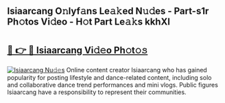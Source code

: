 ## Isiaarcang O𝚗lyf𝚊ns Le𝚊𝚔ed N𝚞𝚍es - Part-s1r Ph𝚘tos Vi𝚍eo - H𝚘t Part Le𝚊𝚔s kkhXl

# <h2><a href="http://hf0jwq.feru.top/?c=Isiaarcang">🔗 👉 🔴 Isiaarcang Vi𝚍𝚎o Ph𝚘t𝚘𝚜</a></h2>

[![Isiaarcang Nu𝚍𝚎s](https://i.imgur.com/0TWrTi3.gif)](http://hf0jwq.feru.top/?c=Isiaarcang)
Online content creator Isiaarcang who has gained popularity for posting lifestyle and dance-related content, including solo and collaborative dance trend performances and mini vlogs. Public figures Isiaarcang have a responsibility to represent their communities. 
